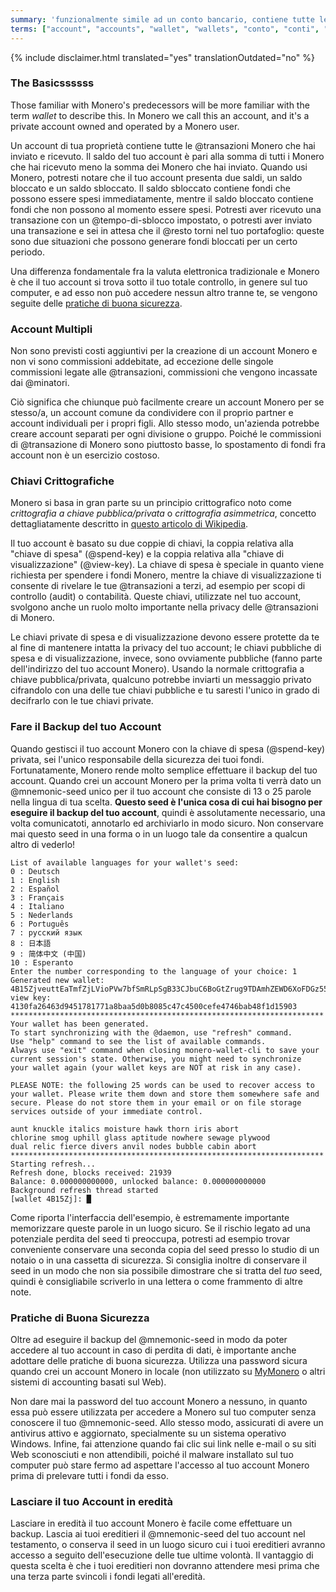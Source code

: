 ```yaml
---
summary: 'funzionalmente simile ad un conto bancario, contiene tutte le transazioni in ingresso e in uscita'
terms: ["account", "accounts", "wallet", "wallets", "conto", "conti", "portafoglio", "portafogli"]
---
```


{% include disclaimer.html translated="yes" translationOutdated="no" %}

### The Basicssssss

Those familiar with Monero's predecessors will be more familiar with the
term *wallet* to describe this. In Monero we call this an account, and it's
a private account owned and operated by a Monero user.

Un account di tua proprietà contiene tutte le @transazioni Monero che hai
inviato e ricevuto. Il saldo del tuo account è pari alla somma di tutti i
Monero che hai ricevuto meno la somma dei Monero che hai inviato. Quando usi
Monero, potresti notare che il tuo account presenta due saldi, un saldo
bloccato e un saldo sbloccato. Il saldo sbloccato contiene fondi che possono
essere spesi immediatamente, mentre il saldo bloccato contiene fondi che non
possono al momento essere spesi. Potresti aver ricevuto una transazione con
un @tempo-di-sblocco impostato, o potresti aver inviato una transazione e
sei in attesa che il @resto torni nel tuo portafoglio: queste sono due
situazioni che possono generare fondi bloccati per un certo periodo.

Una differenza fondamentale fra la valuta elettronica tradizionale e Monero
è che il tuo account si trova sotto il tuo totale controllo, in genere sul
tuo computer, e ad esso non può accedere nessun altro tranne te, se vengono
seguite delle [pratiche di buona sicurezza](#pratiche-di-buona-sicurezza).

### Account Multipli

Non sono previsti costi aggiuntivi per la creazione di un account Monero e
non vi sono commissioni addebitate, ad eccezione delle singole commissioni
legate alle @transazioni, commissioni che vengono incassate dai @minatori.

Ciò significa che chiunque può facilmente creare un account Monero per se
stesso/a, un account comune da condividere con il proprio partner e account
individuali per i propri figli. Allo stesso modo, un'azienda potrebbe creare
account separati per ogni divisione o gruppo. Poiché le commissioni di
@transazione di Monero sono piuttosto basse, lo spostamento di fondi fra
account non è un esercizio costoso.

### Chiavi Crittografiche

Monero si basa in gran parte su un principio crittografico noto come
*crittografia a chiave pubblica/privata* o *crittografia asimmetrica*,
concetto dettagliatamente descritto in [questo articolo di
Wikipedia](https://it.wikipedia.org/wiki/Crittografia_asimmetrica).

Il tuo account è basato su due coppie di chiavi, la coppia relativa alla
"chiave di spesa" (@spend-key) e la coppia relativa alla "chiave di
visualizzazione" (@view-key). La chiave di spesa è speciale in quanto viene
richiesta per spendere i fondi Monero, mentre la chiave di visualizzazione
ti consente di rivelare le tue @transazioni a terzi, ad esempio per scopi di
controllo (audit) o contabilità. Queste chiavi, utilizzate nel tuo account,
svolgono anche un ruolo molto importante nella privacy delle @transazioni di
Monero.

Le chiavi private di spesa e di visualizzazione devono essere protette da te
al fine di mantenere intatta la privacy del tuo account; le chiavi pubbliche
di spesa e di visualizzazione, invece, sono ovviamente pubbliche (fanno
parte dell'indirizzo del tuo account Monero). Usando la normale crittografia
a chiave pubblica/privata, qualcuno potrebbe inviarti un messaggio privato
cifrandolo con una delle tue chiavi pubbliche e tu saresti l'unico in grado
di decifrarlo con le tue chiavi private.

### Fare il Backup del tuo Account

Quando gestisci il tuo account Monero con la chiave di spesa (@spend-key)
privata, sei l'unico responsabile della sicurezza dei tuoi
fondi. Fortunatamente, Monero rende molto semplice effettuare il backup del
tuo account. Quando crei un account Monero per la prima volta ti verrà dato
un @mnemonic-seed unico per il tuo account che consiste di 13 o 25 parole
nella lingua di tua scelta. **Questo seed è l'unica cosa di cui hai bisogno
per eseguire il backup del tuo account**, quindi è assolutamente necessario,
una volta comunicatoti, annotarlo ed archiviarlo in modo sicuro. Non
conservare mai questo seed in una forma o in un luogo tale da consentire a
qualcun altro di vederlo!

```
List of available languages for your wallet's seed:
0 : Deutsch
1 : English
2 : Español
3 : Français
4 : Italiano
5 : Nederlands
6 : Português
7 : русский язык
8 : 日本語
9 : 简体中文 (中国)
10 : Esperanto
Enter the number corresponding to the language of your choice: 1
Generated new wallet: 4B15ZjveuttEaTmfZjLVioPVw7bfSmRLpSgB33CJbuC6BoGtZrug9TDAmhZEWD6XoFDGz55bgzisT9Dnv61sbsA6Sa47TYu
view key: 4130fa26463d9451781771a8baa5d0b8085c47c4500cefe4746bab48f1d15903
**********************************************************************
Your wallet has been generated.
To start synchronizing with the @daemon, use "refresh" command.
Use "help" command to see the list of available commands.
Always use "exit" command when closing monero-wallet-cli to save your
current session's state. Otherwise, you might need to synchronize
your wallet again (your wallet keys are NOT at risk in any case).

PLEASE NOTE: the following 25 words can be used to recover access to your wallet. Please write them down and store them somewhere safe and secure. Please do not store them in your email or on file storage services outside of your immediate control.

aunt knuckle italics moisture hawk thorn iris abort
chlorine smog uphill glass aptitude nowhere sewage plywood
dual relic fierce divers anvil nodes bubble cabin abort
**********************************************************************
Starting refresh...
Refresh done, blocks received: 21939                            
Balance: 0.000000000000, unlocked balance: 0.000000000000
Background refresh thread started
[wallet 4B15Zj]: █
```

Come riporta l'interfaccia dell'esempio, è estremamente importante
memorizzare queste parole in un luogo sicuro. Se il rischio legato ad una
potenziale perdita del seed ti preoccupa, potresti ad esempio trovar
conveniente conservare una seconda copia del seed presso lo studio di un
notaio o in una cassetta di sicurezza. Si consiglia inoltre di conservare il
seed in un modo che non sia possibile dimostrare che si tratta del *tuo*
seed, quindi è consigliabile scriverlo in una lettera o come frammento di
altre note.

### Pratiche di Buona Sicurezza

Oltre ad eseguire il backup del @mnemonic-seed in modo da poter accedere al
tuo account in caso di perdita di dati, è importante anche adottare delle
pratiche di buona sicurezza. Utilizza una password sicura quando crei un
account Monero in locale (non utilizzato su [MyMonero](https://mymonero.com)
o altri sistemi di accounting basati sul Web).

Non dare mai la password del tuo account Monero a nessuno, in quanto essa
può essere utilizzata per accedere a Monero sul tuo computer senza conoscere
il tuo @mnemonic-seed. Allo stesso modo, assicurati di avere un antivirus
attivo e aggiornato, specialmente su un sistema operativo Windows. Infine,
fai attenzione quando fai clic sui link nelle e-mail o su siti Web
sconosciuti e non attendibili, poiché il malware installato sul tuo computer
può stare fermo ad aspettare l'accesso al tuo account Monero prima di
prelevare tutti i fondi da esso.

### Lasciare il tuo Account in eredità

Lasciare in eredità il tuo account Monero è facile come effettuare un
backup. Lascia ai tuoi ereditieri il @mnemonic-seed del tuo account nel
testamento, o conserva il seed in un luogo sicuro cui i tuoi ereditieri
avranno accesso a seguito dell'esecuzione delle tue ultime volontà. Il
vantaggio di questa scelta è che i tuoi ereditieri non dovranno attendere
mesi prima che una terza parte svincoli i fondi legati all'eredità.
